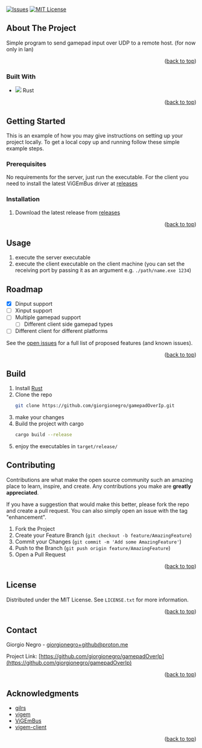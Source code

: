 <!-- Improved compatibility of back to top link: See: https://github.com/othneildrew/Best-README-Template/pull/73 -->
<a name="readme-top"></a>
<!--
*** Thanks for checking out the Best-README-Template. If you have a suggestion
*** that would make this better, please fork the repo and create a pull request
*** or simply open an issue with the tag "enhancement".
*** Don't forget to give the project a star!
*** Thanks again! Now go create something AMAZING! :D
-->



<!-- PROJECT SHIELDS -->
<!--
*** I'm using markdown "reference style" links for readability.
*** Reference links are enclosed in brackets [ ] instead of parentheses ( ).
*** See the bottom of this document for the declaration of the reference variables
*** for contributors-url, forks-url, etc. This is an optional, concise syntax you may use.
*** https://www.markdownguide.org/basic-syntax/#reference-style-links
-->

[![Issues][issues-shield]][issues-url]
[![MIT License][license-shield]][license-url]





<!-- ABOUT THE PROJECT -->
## About The Project

Simple program to send gamepad input over UDP to a remote host. (for now only in lan)
<p align="right">(<a href="#readme-top">back to top</a>)</p>



### Built With

* [![][Rust]][Rust-url] Rust

<p align="right">(<a href="#readme-top">back to top</a>)</p>



<!-- GETTING STARTED -->
## Getting Started

This is an example of how you may give instructions on setting up your project locally.
To get a local copy up and running follow these simple example steps.

### Prerequisites

No requirements for the server, just run the executable.
For the client you need to install  the latest ViGEmBus driver at [releases](https://github.com/ViGEm/ViGEmBus/releases)

### Installation

1. Download the latest release from [releases](https://github.com/giorgionegro/gamepadOverIp/releases)

<p align="right">(<a href="#readme-top">back to top</a>)</p>



<!-- USAGE EXAMPLES -->
## Usage
1. execute the server executable
2. execute the client executable on the client machine (you can set the receiving port by passing it as an argument e.g. `./path/name.exe 1234`)



<!-- ROADMAP -->
## Roadmap

- [x] Dinput support
- [ ] Xinput support 
- [ ] Multiple gamepad support
    - [ ] Different client side gamepad types
- [ ] Different client for different platforms 

See the [open issues](https://github.com/giorgionegro/gamepadOverIp/issues) for a full list of proposed features (and known issues).

<p align="right">(<a href="#readme-top">back to top</a>)</p>



<!-- Build -->
## Build
1. Install [Rust](https://www.rust-lang.org/tools/install)
2. Clone the repo
   ```sh
   git clone https://github.com/giorgionegro/gamepadOverIp.git
    ```
3. make your changes
4. Build the project with cargo
   ```sh
   cargo build --release
   ```
5. enjoy the executables in `target/release/`


<!-- CONTRIBUTING -->
## Contributing

Contributions are what make the open source community such an amazing place to learn, inspire, and create. Any contributions you make are **greatly appreciated**.

If you have a suggestion that would make this better, please fork the repo and create a pull request. You can also simply open an issue with the tag "enhancement".


1. Fork the Project
2. Create your Feature Branch (`git checkout -b feature/AmazingFeature`)
3. Commit your Changes (`git commit -m 'Add some AmazingFeature'`)
4. Push to the Branch (`git push origin feature/AmazingFeature`)
5. Open a Pull Request

<p align="right">(<a href="#readme-top">back to top</a>)</p>



<!-- LICENSE -->
## License

Distributed under the MIT License. See `LICENSE.txt` for more information.

<p align="right">(<a href="#readme-top">back to top</a>)</p>



<!-- CONTACT -->
## Contact

Giorgio Negro - giorgionegro+github@proton.me

Project Link: [https://github.com/giorgionegro/gamepadOverIp](https://github.com/giorgionegro/gamepadOverIp)

<p align="right">(<a href="#readme-top">back to top</a>)</p>



<!-- ACKNOWLEDGMENTS -->
## Acknowledgments

* [gilrs](https://github.com/Arvamer/gilrs)
* [vigem](https://github.com/TheRadioGuy/vigem)
* [ViGEmBus](https://github.com/ViGEm/ViGEmBus/releases)
* [vigem-client](https://github.com/CasualX/vigem-client)
<p align="right">(<a href="#readme-top">back to top</a>)</p>



<!-- MARKDOWN LINKS & IMAGES -->
<!-- https://www.markdownguide.org/basic-syntax/#reference-style-links -->
[contributors-shield]: https://img.shields.io/github/contributors/giorgionegro/gamepadOverIp.svg?style=for-the-badge
[contributors-url]: https://github.com/giorgionegro/gamepadOverIp/graphs/contributors
[forks-shield]: https://img.shields.io/github/forks/giorgionegro/gamepadOverIp.svg?style=for-the-badge
[forks-url]: https://github.com/giorgionegro/gamepadOverIp/network/members
[issues-shield]: https://img.shields.io/github/issues/giorgionegro/gamepadOverIp.svg?style=for-the-badge
[issues-url]: https://github.com/giorgionegro/gamepadOverIp/issues
[license-shield]: https://img.shields.io/github/license/giorgionegro/gamepadOverIp.svg?style=for-the-badge
[license-url]: https://github.com/giorgionegro/gamepadOverIp/blob/master/LICENSE

[Rust]: https://www.rust-lang.org/logos/rust-logo-16x16.png
[Rust-url]: https://www.rust-lang.org/
[Bootstrap.com]: https://img.shields.io/badge/Bootstrap-563D7C?style=for-the-badge&logo=bootstrap&logoColor=white
[Bootstrap-url]: https://getbootstrap.com
[JQuery.com]: https://img.shields.io/badge/jQuery-0769AD?style=for-the-badge&logo=jquery&logoColor=white
[JQuery-url]: https://jquery.com
